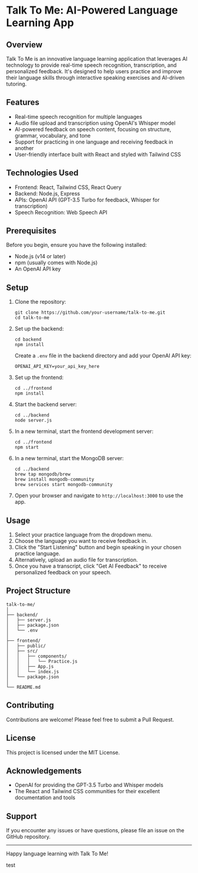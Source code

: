 # Talk To Me: AI-Powered Language Learning App

## Overview

Talk To Me is an innovative language learning application that leverages AI technology to provide real-time speech recognition, transcription, and personalized feedback. It's designed to help users practice and improve their language skills through interactive speaking exercises and AI-driven tutoring.

## Features

- Real-time speech recognition for multiple languages
- Audio file upload and transcription using OpenAI's Whisper model
- AI-powered feedback on speech content, focusing on structure, grammar, vocabulary, and tone
- Support for practicing in one language and receiving feedback in another
- User-friendly interface built with React and styled with Tailwind CSS

## Technologies Used

- Frontend: React, Tailwind CSS, React Query
- Backend: Node.js, Express
- APIs: OpenAI API (GPT-3.5 Turbo for feedback, Whisper for transcription)
- Speech Recognition: Web Speech API

## Prerequisites

Before you begin, ensure you have the following installed:
- Node.js (v14 or later)
- npm (usually comes with Node.js)
- An OpenAI API key

## Setup

1. Clone the repository:
   ```
   git clone https://github.com/your-username/talk-to-me.git
   cd talk-to-me
   ```

2. Set up the backend:
   ```
   cd backend
   npm install
   ```
   Create a `.env` file in the backend directory and add your OpenAI API key:
   ```
   OPENAI_API_KEY=your_api_key_here
   ```

3. Set up the frontend:
   ```
   cd ../frontend
   npm install
   ```

4. Start the backend server:
   ```
   cd ../backend
   node server.js
   ```

5. In a new terminal, start the frontend development server:
   ```
   cd ../frontend
   npm start
   ```
6. In a new terminal, start the MongoDB server:
   ```
   cd ../backend
   brew tap mongodb/brew
   brew install mongodb-community
   brew services start mongodb-community
   ```

7. Open your browser and navigate to `http://localhost:3000` to use the app.

## Usage

1. Select your practice language from the dropdown menu.
2. Choose the language you want to receive feedback in.
3. Click the "Start Listening" button and begin speaking in your chosen practice language.
4. Alternatively, upload an audio file for transcription.
5. Once you have a transcript, click "Get AI Feedback" to receive personalized feedback on your speech.

## Project Structure

```
talk-to-me/
│
├── backend/
│   ├── server.js
│   ├── package.json
│   └── .env
│
├── frontend/
│   ├── public/
│   ├── src/
│   │   ├── components/
│   │   │   └── Practice.js
│   │   ├── App.js
│   │   └── index.js
│   └── package.json
│
└── README.md
```

## Contributing

Contributions are welcome! Please feel free to submit a Pull Request.

## License

This project is licensed under the MIT License.

## Acknowledgements

- OpenAI for providing the GPT-3.5 Turbo and Whisper models
- The React and Tailwind CSS communities for their excellent documentation and tools

## Support

If you encounter any issues or have questions, please file an issue on the GitHub repository.

---

Happy language learning with Talk To Me!

test